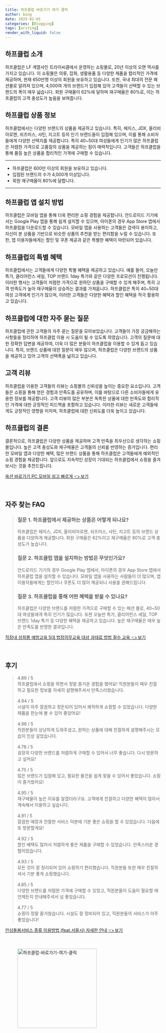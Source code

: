 ```yaml
---
title: 하프클럽 바로가기 여기 클릭
author: bing
date: 2025-02-01
categories: [Blogging]
tags: [writing]
render_with_liquid: false
---
```



<h2 id='하프클럽-소개'>하프클럽 소개</h2>

<p>하프클럽은 LF 계열사인 트라이씨클에서 운영하는 쇼핑몰로, 20년 이상의 오랜 역사를 가지고 있습니다. 이 쇼핑몰은 의류, 잡화, 생활용품 등 다양한 제품을 합리적인 가격에 제공하며, 현재 650만명 이상의 회원을 보유하고 있습니다. 또한, 국내 최대의 전문 패션몰로 알려져 있으며, 4,000여 개의 브랜드가 입점해 있어 고객들이 선택할 수 있는 브랜드의 폭이 매우 넓습니다. 회원 구매율이 62%에 달하며 재구매율은 80%로, 이는 하프클럽의 고객 충성도가 높음을 보여줍니다.</p>

<h2 id='상품-정보'>하프클럽 상품 정보</h2>

<p>하프클럽에서는 다양한 브랜드의 상품을 제공하고 있습니다. 특히, 헤지스, JDX, 올리비아로렌, 쉬즈미스, 샤틴, 지고트 등의 인기 브랜드들이 입점해 있으며, 이를 통해 소비자들에게 다양한 선택지를 제공합니다. 특히 40~50대 여성들에게 인기가 많은 하프클럽은 저렴한 가격으로 고품질의 상품을 제공하는 점이 매력적입니다. 고객들은 하프클럽을 통해 품질 높은 상품을 합리적인 가격에 구매할 수 있습니다.</p>

<hr />

<ul>
    <li>하프클럽은 600만 이상의 회원을 보유하고 있습니다.</li>
    <li>입점된 브랜드의 수가 4,000개 이상입니다.</li>
    <li>회원 재구매율이 80%에 달합니다.</li>
</ul>

<hr />

<h2 id='앱-설치-방법'>하프클럽 앱 설치 방법</h2>

<p>하프클럽은 모바일 앱을 통해 더욱 편리한 쇼핑 경험을 제공합니다. 안드로이드 기기에서는 Google Play 앱을 통해 쉽게 설치할 수 있으며, 아이폰의 경우 App Store 앱에서 하프클럽을 다운로드할 수 있습니다. 모바일 앱을 사용하는 고객들은 검색이 용이하고, 자신이 본 상품을 기반으로 비슷한 상품의 추천을 받는 편리함을 누릴 수 있습니다. 또한, 앱 이용자들에게는 할인 및 쿠폰 제공과 같은 특별한 혜택이 마련되어 있습니다.</p>

<h2 id='특별-혜택'>하프클럽의 특별 혜택</h2>

<p>하프클럽에서는 고객들에게 다양한 특별 혜택을 제공하고 있습니다. 예를 들어, 오늘만 특가, 클리어런스 세일, TOP 브랜드 1day 특가와 같은 다양한 프로모션이 진행됩니다. 이러한 행사는 고객들이 저렴한 가격으로 원하던 상품을 구매할 수 있게 해주며, 특히 고객 만족도가 높아 재구매율이 상승하는 결과를 가져옵니다. 하프클럽은 특히 40~50대 여성 고객에게 인기가 많으며, 이러한 고객들은 다양한 혜택과 할인 혜택을 적극 활용하고 있습니다.</p>

<h2 id='자주-묻는-질문'>하프클럽에 대한 자주 묻는 질문</h2>

<p>하프클럽에 관한 고객들의 자주 묻는 질문을 모아보았습니다. 고객들이 가장 궁금해하는 사항들을 정리하여 하프클럽 이용 시 도움이 될 수 있도록 하였습니다. 고객의 질문에 대한 정확한 답변을 제공하여, 더욱 더 많은 분들이 하프클럽을 이용할 수 있게 돕고 있습니다. 특히, 브랜드 상품에 대한 질문이 매우 많으며, 하프클럽은 다양한 브랜드의 상품을 제공하고 있어 고객의 선택폭을 넓히고 있습니다.</p>

<h2 id='고객-리뷰'>고객 리뷰</h2>

<p>하프클럽을 이용한 고객들의 리뷰는 쇼핑몰의 신뢰성을 높이는 중요한 요소입니다. 고객들은 쇼핑을 통해 얻은 경험과 만족도를 공유하며, 이를 바탕으로 다른 소비자들에게 유용한 정보를 제공합니다. 고객 리뷰의 많은 부분은 독특한 상품에 대한 만족도와 합리적인 가격에 대한 긍정적인 피드백을 포함하고 있습니다. 이러한 리뷰는 새로운 고객들에게도 긍정적인 영향을 미치며, 하프클럽에 대한 신뢰도를 더욱 높이고 있습니다.</p>

<h2 id='결론'>하프클럽의 결론</h2>

<p>결론적으로, 하프클럽은 다양한 상품을 제공하며 고객 만족을 최우선으로 생각하는 쇼핑몰입니다. 높은 고객 충성도와 재구매율은 고객들의 신뢰를 반영하는 증거입니다. 편리한 모바일 앱과 다양한 혜택, 많은 브랜드 상품을 통해 하프클럽은 고객들에게 예외적인 쇼핑 경험을 제공합니다. 앞으로도 지속적인 성장이 기대되는 하프클럽에서 쇼핑을 즐겨보시는 것을 추천드립니다.</p>


<p><a class="click-button" title="옥션 바로가기 PC 모바일 쉽고 빠르게" href="https://yellowplanner.github.io/posts/%EC%98%A5%EC%85%98-%EB%B0%94%EB%A1%9C%EA%B0%80%EA%B8%B0-PC-%EB%AA%A8%EB%B0%94%EC%9D%BC-%EC%89%BD%EA%B3%A0-%EB%B9%A0%EB%A5%B4%EA%B2%8C/" rel="dofollow">옥션 바로가기 PC 모바일 쉽고 빠르게 👈 보기</a></p><br>
<h2 id='자주_찾는_FAQ'>자주 찾는 FAQ</h2>
<div itemscope="" itemtype="https://schema.org/FAQPage"> 
<blockquote> 
<div itemscope="" itemprop="mainEntity" itemtype="https://schema.org/Question"> 
<h3 itemprop="name">질문 1. 하프클럽에서 제공하는 상품은 어떻게 되나요?</h3> 
<div itemscope="" itemprop="acceptedAnswer" itemtype="https://schema.org/Answer"> 
<span itemprop="text"> 
<p>하프클럽은 헤지스, JDX, 올리비아로렌, 쉬즈미스, 샤틴, 지고트 등의 브랜드 상품을 다양하게 제공합니다. 회원 구매율은 62%이고 재구매율은 80%로 고객 충성도가 높습니다.</p> 
</span> 
</div> 
</div> 

<div itemscope="" itemprop="mainEntity" itemtype="https://schema.org/Question"> 
<h3 itemprop="name">질문 2. 하프클럽 앱을 설치하는 방법은 무엇인가요?</h3> 
<div itemscope="" itemprop="acceptedAnswer" itemtype="https://schema.org/Answer"> 
<span itemprop="text"> 
<p>안드로이드 기기의 경우 Google Play 앱에서, 아이폰의 경우 App Store 앱에서 하프클럽 앱을 설치할 수 있습니다. 모바일 앱을 사용하는 사람들이 더 많으며, 앱 이용자들에게는 할인이나 쿠폰도 더 많이 제공되니 사용을 권해드립니다.</p> 
</span> 
</div> 
</div> 

<div itemscope="" itemprop="mainEntity" itemtype="https://schema.org/Question"> 
<h3 itemprop="name">질문 3. 하프클럽을 통해 어떤 혜택을 받을 수 있나요?</h3> 
<div itemscope="" itemprop="acceptedAnswer" itemtype="https://schema.org/Answer"> 
<span itemprop="text"> 
<p>하프클럽은 다양한 브랜드를 저렴한 가격으로 구매할 수 있는 패션 몰로, 40~50대 여성들에게 특히 인기가 많습니다. 또한 오늘만 특가, 클리어런스 세일, TOP 브랜드 1day 특가 등 다양한 혜택을 제공하고 있습니다. 높은 재구매율은 매우 높은 만족도를 반영한 결과입니다.</p> 
</span> 
</div> 
</div> 
</blockquote> 
</div>
<p><a class="click-button" title="직장내 성희롱 예방교육 5대 법정의무교육 대상 과태료 방법 필수 교육" href="https://yellowplanner.github.io/posts/%EC%A7%81%EC%9E%A5%EB%82%B4-%EC%84%B1%ED%9D%AC%EB%A1%B1-%EC%98%88%EB%B0%A9%EA%B5%90%EC%9C%A1-5%EB%8C%80-%EB%B2%95%EC%A0%95%EC%9D%98%EB%AC%B4%EA%B5%90%EC%9C%A1-%EB%8C%80%EC%83%81-%EA%B3%BC%ED%83%9C%EB%A3%8C-%EB%B0%A9%EB%B2%95-%ED%95%84%EC%88%98-%EA%B5%90%EC%9C%A1/" rel="dofollow">직장내 성희롱 예방교육 5대 법정의무교육 대상 과태료 방법 필수 교육 👈 보기</a></p><br>
<h2 id='후기'>후기</h2>
<div itemscope itemtype="https://schema.org/Product">
  <blockquote>
  <div itemprop="review" itemscope itemtype="https://schema.org/Review">
      <div itemprop="reviewRating" itemscope itemtype="https://schema.org/Rating"> <span itemprop="ratingValue">4.89</span> / <span itemprop="bestRating">5</span> </div>
      <span itemprop="reviewBody">하프클럽에서 쇼핑을 하면서 정말 즐거운 경험을 했어요! 직원분들이 매우 친절하고 필요한 정보를 자세히 설명해주셔서 만족스러웠습니다.</span>
  </div>
  <br>
  <div itemprop="review" itemscope itemtype="https://schema.org/Review">
      <div itemprop="reviewRating" itemscope itemtype="https://schema.org/Rating"> <span itemprop="ratingValue">4.94</span> / <span itemprop="bestRating">5</span> </div>
      <span itemprop="reviewBody">시설이 아주 깔끔하고 정돈되어 있어서 쾌적하게 쇼핑할 수 있었습니다. 다양한 제품을 한눈에 볼 수 있어 좋았어요!</span>
  </div>
  <br>
  <div itemprop="review" itemscope itemtype="https://schema.org/Review">
      <div itemprop="reviewRating" itemscope itemtype="https://schema.org/Rating"> <span itemprop="ratingValue">4.96</span> / <span itemprop="bestRating">5</span> </div>
      <span itemprop="reviewBody">직원분들이 상냥하게 도와주셨고, 원하는 상품에 대해 친절하게 설명해주시는 모습이 인상 깊었습니다.</span>
  </div>
  <br>
  <div itemprop="review" itemscope itemtype="https://schema.org/Review">
      <div itemprop="reviewRating" itemscope itemtype="https://schema.org/Rating"> <span itemprop="ratingValue">4.78</span> / <span itemprop="bestRating">5</span> </div>
      <span itemprop="reviewBody">굉장히 다양한 브랜드를 저렴하게 구매할 수 있어서 너무 좋습니다. 다시 방문하고 싶어요!</span>
  </div>
  <br>
  <div itemprop="review" itemscope itemtype="https://schema.org/Review">
      <div itemprop="reviewRating" itemscope itemtype="https://schema.org/Rating"> <span itemprop="ratingValue">4.75</span> / <span itemprop="bestRating">5</span> </div>
      <span itemprop="reviewBody">많은 브랜드가 입점해 있고, 필요한 물건을 쉽게 찾을 수 있어서 좋았습니다. 쇼핑이 즐거웠어요!</span>
  </div>
  <br>
  <div itemprop="review" itemscope itemtype="https://schema.org/Review">
      <div itemprop="reviewRating" itemscope itemtype="https://schema.org/Rating"> <span itemprop="ratingValue">4.95</span> / <span itemprop="bestRating">5</span> </div>
      <span itemprop="reviewBody">재구매율이 높은 이유를 알겠더라구요. 고객에게 친절하고 다양한 혜택이 많아서 계속해서 이용하고 싶습니다.</span>
  </div>
  <br>
  <div itemprop="review" itemscope itemtype="https://schema.org/Review">
      <div itemprop="reviewRating" itemscope itemtype="https://schema.org/Rating"> <span itemprop="ratingValue">4.91</span> / <span itemprop="bestRating">5</span> </div>
      <span itemprop="reviewBody">깔끔한 매장과 친절한 서비스 덕분에 기분 좋은 쇼핑을 할 수 있었습니다. 다음에 또 방문할게요!</span>
  </div>
  <br>
  <div itemprop="review" itemscope itemtype="https://schema.org/Review">
      <div itemprop="reviewRating" itemscope itemtype="https://schema.org/Rating"> <span itemprop="ratingValue">4.92</span> / <span itemprop="bestRating">5</span> </div>
      <span itemprop="reviewBody">할인 혜택도 많아서 저렴하게 좋은 제품을 구매할 수 있었습니다. 만족스러운 경험이었습니다.</span>
  </div>
  <br>
  <div itemprop="review" itemscope itemtype="https://schema.org/Review">
      <div itemprop="reviewRating" itemscope itemtype="https://schema.org/Rating"> <span itemprop="ratingValue">4.93</span> / <span itemprop="bestRating">5</span> </div>
      <span itemprop="reviewBody">모든 것이 잘 정리되어 있어 쇼핑하기 편리했습니다. 직원분들 또한 매우 친절하셔서 기분 좋게 쇼핑했습니다.</span>
  </div>
  <br>
  <div itemprop="review" itemscope itemtype="https://schema.org/Review">
      <div itemprop="reviewRating" itemscope itemtype="https://schema.org/Rating"> <span itemprop="ratingValue">4.85</span> / <span itemprop="bestRating">5</span> </div>
      <span itemprop="reviewBody">다양한 브랜드를 저렴한 가격에 구매할 수 있었고, 직원분들이 도움이 필요할 때 언제든지 안내해주셔서 넘 좋았습니다.</span>
  </div>
  <br>
  <div itemprop="review" itemscope itemtype="https://schema.org/Review">
      <div itemprop="reviewRating" itemscope itemtype="https://schema.org/Rating"> <span itemprop="ratingValue">4.77</span> / <span itemprop="bestRating">5</span> </div>
      <span itemprop="reviewBody">쇼핑이 정말 즐거웠습니다. 시설도 잘 정비되어 있고, 직원분들의 서비스가 아주 좋았습니다!</span>
  </div>
  </blockquote>
</div>
<p><a class="click-button" title="안심돌봄서비스 종류 이용방법 (feat.서울시) 자세한 안내" href="https://yellowplanner.github.io/posts/%EC%95%88%EC%8B%AC%EB%8F%8C%EB%B4%84%EC%84%9C%EB%B9%84%EC%8A%A4-%EC%A2%85%EB%A5%98-%EC%9D%B4%EC%9A%A9%EB%B0%A9%EB%B2%95-(feat.%EC%84%9C%EC%9A%B8%EC%8B%9C)-%EC%9E%90%EC%84%B8%ED%95%9C-%EC%95%88%EB%82%B4/" rel="dofollow">안심돌봄서비스 종류 이용방법 (feat.서울시) 자세한 안내 👈 보기</a></p><br>
<figure class="image"><img src="https://yellowplanner.github.io/assets/img/thumbnail/하프클럽-바로가기-여기-클릭.webp" alt="하프클럽-바로가기-여기-클릭" width="256" height="256"></figure>
